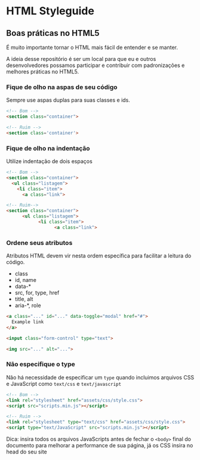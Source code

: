 # HTML Styleguide 

## Boas práticas no HTML5

É muito importante tornar o HTML mais fácil de entender e  se manter.

A ideia desse repositório é ser um local para que eu e outros desenvolvedores possamos participar e contribuir com padronizações e melhores práticas no HTML5.



### Fique de olho na aspas de seu código
Sempre use aspas duplas para suas classes e ids.

```html
<!-- Bom -->
<section class="container">

<!-- Ruim -->
<section class='container'>
```

### Fique de olho na indentação
Utilize indentação de dois espaços	

```html
<!-- Bom -->
<section class="container">
  <ul class="listagem">
    <li class="item">
      <a class="link">

<!-- Ruim-->
<section class="container">
      <ul class="listagem">
            <li class="item">
                  <a class="link">
```


### Ordene seus atributos
Atributos HTML devem vir nesta ordem específica para facilitar a leitura do código.

- class
- id, name
- data-*
- src, for, type, href
- title, alt
- aria-*, role


```html
<a class="..." id="..." data-toggle="modal" href="#">
  Example link
</a>

<input class="form-control" type="text">

<img src="..." alt="...">

```


### Não especifique o type
Não há necessidade de especificar um ```type``` quando incluimos arquivos CSS e JavaScript como ```text/css``` e ```text/javascript```

```html
<!-- Bom -->
<link rel="stylesheet" href="assets/css/style.css">
<script src="scripts.min.js"></script>

<!-- Ruim -->
<link rel="stylesheet" type="text/css" href="assets/css/style.css">
<script type="text/JavaScript" src="scripts.min.js"></script>
```

Dica: insira todos os arquivos JavaScripts antes de fechar o ```<body>``` final do documento para melhorar a performance de sua página, já os CSS insira no head do seu site

